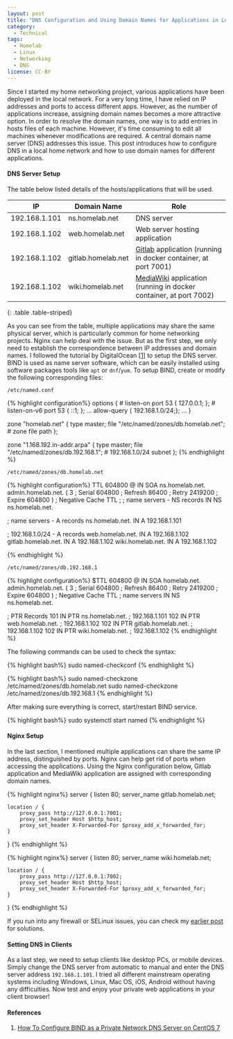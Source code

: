 ```yaml
---
layout: post
title: "DNS Configuration and Using Domain Names for Applications in Local Network"
category:
  - Technical
tags:
  - Homelab
  - Linux
  - Networking
  - DNS
license: CC-BY
---
```


Since I started my home networking project, various applications have been deployed in the local network. For a very long time, I have relied on IP addresses and ports to access different apps. However, as the number of applications increase, assigning domain names becomes a more attractive option. In order to resolve the domain names, one way is to add entries in hosts files of each machine. However, it's time consuming to edit all machines whenever modifications are required. A central domain name server (DNS) addresses this issue. This post introduces how to configure DNS in a local home network and how to use domain names for different applications. 

#### DNS Server Setup

The table below listed details of the hosts/applications that will be used.

| IP | Domain Name | Role |
| ----------- | ----------- | ----------- |
| 192.168.1.101 | ns.homelab.net | DNS server |
| 192.168.1.102 | web.homelab.net | Web server hosting application |
| 192.168.1.102 | gitlab.homelab.net | [Gitlab](https://about.gitlab.com) application (running in docker container, at port 7001) |
| 192.168.1.102 | wiki.homelab.net | [MediaWiki](https://www.mediawiki.org/wiki/MediaWiki) application (running in docker container, at port 7002) |
{: .table .table-striped}

As you can see from the table, multiple applications may share the same physical server, which is particularly common for home networking projects. Nginx can help deal with the issue. But as the first step, we only need to establish the correspondence between IP addresses and domain names. I followed the tutorial by DigitalOcean [[1]](https://www.digitalocean.com/community/tutorials/how-to-configure-bind-as-a-private-network-dns-server-on-centos-7) to setup the DNS server. BIND is used as name server software, which can be easily installed using software packages tools like `apt` or `dnf`/`yum`. To setup BIND, create or modify the following corresponding files:

`/etc/named.conf`

{% highlight configuration%}
options {
    # listen-on port 53 { 127.0.0.1; };
    # listen-on-v6 port 53 { ::1; };
    ...
    allow-query     { 192.168.1.0/24;};
    ...
}

zone "homelab.net" {
    type master;
    file "/etc/named/zones/db.homelab.net"; # zone file path
};

zone "1.168.192.in-addr.arpa" {
    type master;
    file "/etc/named/zones/db.192.168.1";  # 192.168.1.0/24 subnet
};
{% endhighlight %}

`/etc/named/zones/db.homelab.net`

{% highlight configuration%}
TTL    604800
@       IN      SOA     ns.homelab.net. admin.homelab.net. (
                  3     ; Serial
             604800     ; Refresh
              86400     ; Retry
            2419200     ; Expire
             604800 )   ; Negative Cache TTL
;
; name servers - NS records
     IN      NS      ns.homelab.net.

; name servers - A records
ns.homelab.net.          IN      A      192.168.1.101

; 192.168.1.0/24 - A records
web.homelab.net.         IN      A      192.168.1.102
gitlab.homelab.net.      IN      A      192.168.1.102
wiki.homelab.net.        IN      A      192.168.1.102

{% endhighlight %}

`/etc/named/zones/db.192.168.1`

{% highlight configuration%}
$TTL    604800
@       IN      SOA     homelab.net. admin.homelab.net. (
                              3         ; Serial
                         604800         ; Refresh
                          86400         ; Retry
                        2419200         ; Expire
                         604800 )       ; Negative Cache TTL
; name servers
      IN      NS      ns.homelab.net.

; PTR Records
101   IN      PTR     ns.homelab.net.      ; 192.168.1.101
102   IN      PTR     web.homelab.net.     ; 192.168.1.102
102   IN      PTR     gitlab.homelab.net.  ; 192.168.1.102
102   IN      PTR     wiki.homelab.net.    ; 192.168.1.102
{% endhighlight %}

The following commands can be used to check the syntax:

{% highlight bash%}
sudo named-checkconf
{% endhighlight %}

{% highlight bash%}
sudo named-checkzone /etc/named/zones/db.homelab.net
sudo named-checkzone /etc/named/zones/db.192.168.1
{% endhighlight %}

After making sure everything is correct, start/restart BIND service. 

{% highlight bash%}
sudo systemctl start named
{% endhighlight %}

#### Nginx Setup

In the last section, I mentioned multiple applications can share the same IP address, distinguished by ports. Nginx can help get rid of ports when accessing the applications. Using the Nginx configuration below, Gitlab application and MediaWiki application are assigned with corresponding domain names. 

{% highlight nginx%}
server {
    listen       80;
    server_name  gitlab.homelab.net;
    
    location / {
        proxy_pass http://127.0.0.1:7001;
        proxy_set_header Host $http_host;
        proxy_set_header X-Forwarded-For $proxy_add_x_forwarded_for; 
    }
}
{% endhighlight %}

{% highlight nginx%}
server {
    listen       80;
    server_name  wiki.homelab.net;
    
    location / {
        proxy_pass http://127.0.0.1:7002;
        proxy_set_header Host $http_host;
        proxy_set_header X-Forwarded-For $proxy_add_x_forwarded_for; 
    }
}
{% endhighlight %}

If you run into any firewall or SELinux issues, you can check my [earlier post](/blog/2020/04/12/flask-nginx-firewall-selinux-configuration) for solutions. 

#### Setting DNS in Clients

As a last step, we need to setup clients like desktop PCs, or mobile devices. Simply change the DNS server from automatic to manual and enter the DNS server address `192.168.1.101`. I tried all different mainstream operating systems including Windows, Linux, Mac OS, iOS, Android without having any difficulties. Now test and enjoy your private web applications in your client browser!

#### References

1. [How To Configure BIND as a Private Network DNS Server on CentOS 7](https://www.digitalocean.com/community/tutorials/how-to-configure-bind-as-a-private-network-dns-server-on-centos-7)
